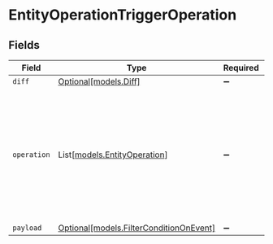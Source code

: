 # EntityOperationTriggerOperation


## Fields

| Field                                                                                                                                                                                                                                                                 | Type                                                                                                                                                                                                                                                                  | Required                                                                                                                                                                                                                                                              | Description                                                                                                                                                                                                                                                           |
| --------------------------------------------------------------------------------------------------------------------------------------------------------------------------------------------------------------------------------------------------------------------- | --------------------------------------------------------------------------------------------------------------------------------------------------------------------------------------------------------------------------------------------------------------------- | --------------------------------------------------------------------------------------------------------------------------------------------------------------------------------------------------------------------------------------------------------------------- | --------------------------------------------------------------------------------------------------------------------------------------------------------------------------------------------------------------------------------------------------------------------- |
| `diff`                                                                                                                                                                                                                                                                | [Optional[models.Diff]](../models/diff.md)                                                                                                                                                                                                                            | :heavy_minus_sign:                                                                                                                                                                                                                                                    | N/A                                                                                                                                                                                                                                                                   |
| `operation`                                                                                                                                                                                                                                                           | List[[models.EntityOperation](../models/entityoperation.md)]                                                                                                                                                                                                          | :heavy_minus_sign:                                                                                                                                                                                                                                                    | Filter on operation type. If not specified, all operations will be matched on execution.<br/>Example:<br/>  1. Filter all the createEntity/updateEntity operations<br/>  ```<br/>    {<br/>      "operation":{<br/>        "operation": ["createEntity", "updateEntity"]<br/>      }<br/>    }<br/>  ```<br/> |
| `payload`                                                                                                                                                                                                                                                             | [Optional[models.FilterConditionOnEvent]](../models/filterconditiononevent.md)                                                                                                                                                                                        | :heavy_minus_sign:                                                                                                                                                                                                                                                    | N/A                                                                                                                                                                                                                                                                   |